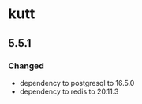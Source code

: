 # kutt

## 5.5.1

### Changed

- dependency to postgresql to 16.5.0
- dependency to redis to 20.11.3
